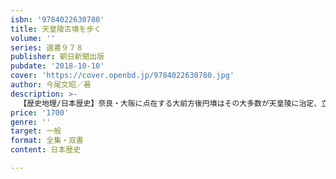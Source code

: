 ```yaml
---
isbn: '9784022630780'
title: 天皇陵古墳を歩く
volume: ''
series: 選書９７８
publisher: 朝日新聞出版
pubdate: '2018-10-10'
cover: 'https://cover.openbd.jp/9784022630780.jpg'
author: 今尾文昭／著
description: >-
  【歴史地理/日本歴史】奈良・大阪に点在する大前方後円墳はその大多数が天皇陵に治定、立ち入りが制限されてきた。近年、研究者への限定公開が進められている。第１回の公開から立ち合ってきた著者が主要な大型古墳の周囲を踏査。年代観を示す。
price: '1700'
genre: ''
target: 一般
format: 全集・双書
content: 日本歴史

---
```

